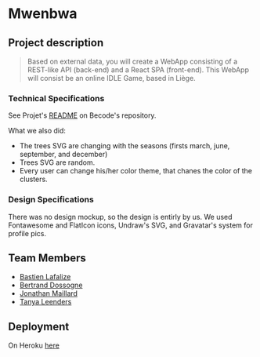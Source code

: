 # Mwenbwa

## Project description

> Based on external data, you will create a WebApp consisting of a REST-like API (back-end) and a React SPA (front-end). This WebApp will consist be an online IDLE Game, based in Liège.

### Technical Specifications
See Projet's [README](https://github.com/becodeorg/LIE-Hamilton-4.25/tree/master/01-main-course/03-the-mountain/05-mwenbwa) on Becode's repository.

What we also did:
* The trees SVG are changing with the seasons (firsts march, june, september, and december)
* Trees SVG are random.
* Every user can change his/her color theme, that chanes the color of the clusters.

### Design Specifications
There was no design mockup, so the design is entirly by us.
We used Fontawesome and FlatIcon icons, Undraw's SVG, and Gravatar's system for profile pics.

## Team Members
* [Bastien Lafalize](https://github.com/bastlaf)
* [Bertrand Dossogne](https://github.com/Bertrand2)
* [Jonathan Maillard](https://github.com/JonathanMaillard)
* [Tanya Leenders](https://github.com/Tanya-Amber-L)

## Deployment
On Heroku [here](https://tree-force.herokuapp.com/)
